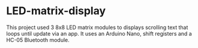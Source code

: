 # LED-matrix-display
This project used 3 8x8 LED matrix modules to displays scrolling text that loops until update via an app. It uses an Arduino Nano, shift registers and a HC-05 Bluetooth module.
